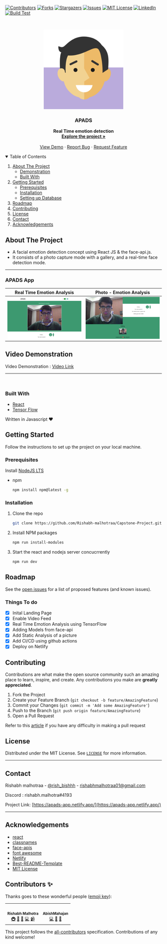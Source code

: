 <!-- PROJECT SHIELDS -->

[![Contributors][contributors-shield]][contributors-url]
[![Forks][forks-shield]][forks-url]
[![Stargazers][stars-shield]][stars-url]
[![Issues][issues-shield]][issues-url]
[![MIT License][license-shield]][license-url]
[![LinkedIn][linkedin-shield]][linkedin-url]
[![Build Test][actions-badge]][actions-url]

<!-- PROJECT LOGO -->
<br />

<p align="center">
  <a href="https://apads-app.netlify.app/">
    <img src="./public/images/apads-logo.svg" alt="Logo" width="256" height="256">
  </a>

  <strong>
    <h3 align="center" >APADS</h3>
  </strong>
  <p align="center">
    <strong>
      Real Time emotion detection
    </strong>
    <br />
    <a href="https://github.com/Rishabh-malhotraa/Capstone-Project"><strong>Explore the project »</strong></a>
    <br />
    <br />
    <a href="https://apads-app.netlify.app/">View Demo</a>
    ·
    <a href="https://github.com/Rishabh-malhotraa/Capstone-Project/issues">Report Bug</a>
    ·
    <a href="https://github.com/Rishabh-malhotraa/Capstone-Project/issues">Request Feature</a>
  </p>
</p>

<!-- TABLE OF CONTENTS -->
<details open="open">
  <summary>Table of Contents</summary>
  <ol>
    <li>
      <a href="#about-the-project">About The Project</a>
      <ul>
        <li><a href="#demonstration">Demonstration</a></li>
        <li><a href="#built-with">Built With</a></li>
      </ul>
    </li>
    <li>
      <a href="#getting-started">Getting Started</a>
      <ul>
        <li><a href="#prerequisites">Prerequisites</a></li>
        <li><a href="#installation">Installation</a></li>
        <li><a href="#installation">Setting up Database</a></li>
      </ul>
    </li>
    <li><a href="#roadmap">Roadmap</a></li>
    <li><a href="#contributing">Contributing</a></li>
    <li><a href="#license">License</a></li>
    <li><a href="#contact">Contact</a></li>
    <li><a href="#acknowledgements">Acknowledgements</a></li>
  </ol>
</details>

## About The Project

- A facial emotion detection concept using React JS & the face-api.js.
- It consists of a photo capture mode with a gallery, and a real-time face detection mode.

---

### APADS App


| Real Time Emotion Analysis | Photo - Emotion Analysis |
| :------------------------: | :----------------------: |
|   ![product-screenshoti]   | ![product-screenshotii]  |

## Video Demonstration

Video Demonstration : [Video Link](https://drive.google.com/drive/u/0/folders/1uXQ53ieJK1gcbtpfYYxVthMXN5X9SpbM)

---

<br/>

### Built With

- [React](https://reactjs.org/docs/getting-started.html)
- [Tensor Flow](https://www.tensorflow.org/)

Written in Javascript ♥

## Getting Started

Follow the instructions to set up the project on your local machine.

### Prerequisites

Install [NodeJS LTS](https://nodejs.org/en/)

- npm

  ```sh
  npm install npm@latest -g
  ```

### Installation

1. Clone the repo

   ```sh
   git clone https://github.com/Rishabh-malhotraa/Capstone-Project.git
   ```

2. Install NPM packages

   ```sh
   npm run install-modules
   ```

3. Start the react and nodejs server concucrrently

   ```sh
   npm run dev
   ```

## Roadmap

See the [open issues](https://github.com/Rishabh-malhotraa/Capstone-Project/issues) for a list of proposed features (and known issues).

### Things To do

- [x] Inital Landing Page
- [x] Enable Video Feed
- [x] Real Time Emotion Analysis using TensorFlow
- [x] Adding Models from face-api
- [x] Add Static Analysis of a picture
- [x] Add CI/CD using github actions
- [x] Deploy on Netlify

## Contributing

Contributions are what make the open source community such an amazing place to learn, inspire, and create. Any contributions you make are **greatly appreciated**.

1. Fork the Project
2. Create your Feature Branch (`git checkout -b feature/AmazingFeature`)
3. Commit your Changes (`git commit -m 'Add some AmazingFeature'`)
4. Push to the Branch (`git push origin feature/AmazingFeature`)
5. Open a Pull Request

Refer to this [article](https://medium.com/swlh/guide-to-git-a-practical-approach-27926a1ff564?sk=b54ca413a142c275f5d2901d0384a0db) if you have any difficulty in making a pull request

## License

Distributed under the MIT License. See [`LICENSE`][license-url] for more information.

---

## Contact

Rishabh malhotraa - [@rish_bishhh](https://twitter.com/rish_bishhh) - rishabhmalhotraa01@gmail.com

Discord : rishabh.malhotra#4193

Project Link: [https://apads-app.netlify.app/](https://apads-app.netlify.app/)

---

## Acknowledgements

- [react](https://reactjs.org/)
- [classnames](https://www.npmjs.com/package/classnames)
- [face-apis](https://justadudewhohacks.github.io/face-api.js/docs/index.html)
- [font awesome](https://www.heroku.com/)
- [Netlify](https://www.netlify.com/)
- [Best-README-Template](https://github.com/othneildrew/Best-README-Template)
- [MIT License](https://opensource.org/licenses/MIT)

<!-- https://www.markdownguide.org/basic-syntax/#reference-style-links -->

[all-contributors-shield]: https://img.shields.io/badge/all_contributors-8-orange.svg?style=for-the-badge
[contributors-shield]: https://img.shields.io/github/contributors/Rishabh-malhotraa/Capstone-Project.svg?style=for-the-badge
[contributors-url]: https://github.com/Rishabh-malhotraa/Capstone-Project/graphs/contributors
[forks-shield]: https://img.shields.io/github/forks/Rishabh-malhotraa/Capstone-Project.svg?style=for-the-badge
[forks-url]: https://github.com/Rishabh-malhotraa/Capstone-Project/network/members
[stars-shield]: https://img.shields.io/github/stars/Rishabh-malhotraa/Capstone-Project.svg?style=for-the-badge
[stars-url]: https://github.com/Rishabh-malhotraa/Capstone-Project/stargazers
[issues-shield]: https://img.shields.io/github/issues/Rishabh-malhotraa/Capstone-Project.svg?style=for-the-badge
[issues-url]: https://github.com/Rishabh-malhotraa/Capstone-Project/issues
[license-shield]: https://img.shields.io/github/license/Rishabh-malhotraa/Capstone-Project.svg?style=for-the-badge
[license-url]: https://github.com/Rishabh-malhotraa/Capstone-Project/blob/main/LICENSE.txt
[actions-url]: https://github.com/Rishabh-malhotraa/Capstone-Project/actions/workflows/build.yaml
[actions-badge]: https://github.com/Rishabh-malhotraa/Capstone-Project/actions/workflows/build.yaml/badge.svg?branch=main
[linkedin-shield]: https://img.shields.io/badge/-LinkedIn-black.svg?style=for-the-badge&logo=linkedin&colorB=555
[linkedin-url]: https://www.linkedin.com/in/rishabh-malhotra-4536a418b
[product-demo]: images/Capstone-Project-demonstation.gif
[product-screenshoti]: public/images/video.png
[product-screenshotii]: public/images/photo.png
[product-screenshotiii]: assets/topics.png
[product-screenshotiv]: assets/scheduler.png
[product-screenshotv]: assets/confirm-booking.png
[Capstone-Project-hld]: assets/Capstone-Project-hld.png

## Contributors ✨

Thanks goes to these wonderful people ([emoji key](https://allcontributors.org/docs/en/emoji-key)):

<!-- ALL-CONTRIBUTORS-LIST:START - Do not remove or modify this section -->
<!-- prettier-ignore-start -->
<!-- markdownlint-disable -->
<table>
  <tr>
    <td align="center"><a href="https://rishabh-malhotraa.github.io/Rishabh-Portfolio-main/"><img src="https://avatars.githubusercontent.com/u/54576074?v=4?s=100" width="100px;" alt=""/><br /><sub><b>Rishabh Malhotra</b></sub></a><br /><a href="#infra-Rishabh-malhotraa" title="Infrastructure (Hosting, Build-Tools, etc)">🚇</a> <a href="#data-Rishabh-malhotraa" title="Data">🔣</a> <a href="#design-Rishabh-malhotraa" title="Design">🎨</a> <a href="https://github.com/Rishabh-malhotraa/Capstone-Project/commits?author=Rishabh-malhotraa" title="Code">💻</a> <a href="#video-Rishabh-malhotraa" title="Videos">📹</a></td>
    <td align="center"><a href="https://github.com/AbishMahajan"><img src="https://avatars.githubusercontent.com/u/89102936?v=4?s=100" width="100px;" alt=""/><br /><sub><b>AbishMahajan</b></sub></a><br /><a href="https://github.com/Rishabh-malhotraa/Capstone-Project/commits?author=AbishMahajan" title="Code">💻</a> <a href="#data-AbishMahajan" title="Data">🔣</a> <a href="https://github.com/Rishabh-malhotraa/Capstone-Project/commits?author=AbishMahajan" title="Documentation">📖</a></td>
  </tr>
</table>

<!-- markdownlint-restore -->
<!-- prettier-ignore-end -->

<!-- ALL-CONTRIBUTORS-LIST:END -->

This project follows the [all-contributors](https://github.com/all-contributors/all-contributors) specification. Contributions of any kind welcome!
